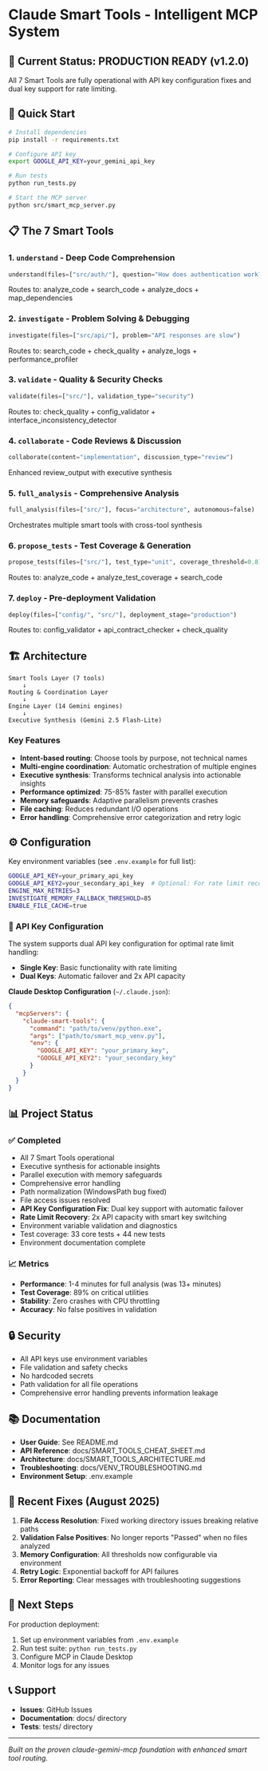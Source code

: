 # Claude Smart Tools - Intelligent MCP System

## 🎯 Current Status: PRODUCTION READY (v1.2.0)

All 7 Smart Tools are fully operational with API key configuration fixes and dual key support for rate limiting.

## 🚀 Quick Start

```bash
# Install dependencies
pip install -r requirements.txt

# Configure API key
export GOOGLE_API_KEY=your_gemini_api_key

# Run tests
python run_tests.py

# Start the MCP server
python src/smart_mcp_server.py
```

## 📋 The 7 Smart Tools

### 1. `understand` - Deep Code Comprehension
```python
understand(files=["src/auth/"], question="How does authentication work?")
```
Routes to: analyze_code + search_code + analyze_docs + map_dependencies

### 2. `investigate` - Problem Solving & Debugging  
```python
investigate(files=["src/api/"], problem="API responses are slow")
```
Routes to: search_code + check_quality + analyze_logs + performance_profiler

### 3. `validate` - Quality & Security Checks
```python
validate(files=["src/"], validation_type="security")
```
Routes to: check_quality + config_validator + interface_inconsistency_detector

### 4. `collaborate` - Code Reviews & Discussion
```python
collaborate(content="implementation", discussion_type="review")
```
Enhanced review_output with executive synthesis

### 5. `full_analysis` - Comprehensive Analysis
```python
full_analysis(files=["src/"], focus="architecture", autonomous=false)
```
Orchestrates multiple smart tools with cross-tool synthesis

### 6. `propose_tests` - Test Coverage & Generation
```python
propose_tests(files=["src/"], test_type="unit", coverage_threshold=0.8)
```
Routes to: analyze_code + analyze_test_coverage + search_code

### 7. `deploy` - Pre-deployment Validation
```python
deploy(files=["config/", "src/"], deployment_stage="production")
```
Routes to: config_validator + api_contract_checker + check_quality

## 🏗️ Architecture

```
Smart Tools Layer (7 tools)
    ↓
Routing & Coordination Layer  
    ↓
Engine Layer (14 Gemini engines)
    ↓
Executive Synthesis (Gemini 2.5 Flash-Lite)
```

### Key Features
- **Intent-based routing**: Choose tools by purpose, not technical names
- **Multi-engine coordination**: Automatic orchestration of multiple engines
- **Executive synthesis**: Transforms technical analysis into actionable insights
- **Performance optimized**: 75-85% faster with parallel execution
- **Memory safeguards**: Adaptive parallelism prevents crashes
- **File caching**: Reduces redundant I/O operations
- **Error handling**: Comprehensive error categorization and retry logic

## ⚙️ Configuration

Key environment variables (see `.env.example` for full list):
```bash
GOOGLE_API_KEY=your_primary_api_key
GOOGLE_API_KEY2=your_secondary_api_key  # Optional: For rate limit recovery
ENGINE_MAX_RETRIES=3
INVESTIGATE_MEMORY_FALLBACK_THRESHOLD=85
ENABLE_FILE_CACHE=true
```

### 🔑 API Key Configuration
The system supports dual API key configuration for optimal rate limit handling:
- **Single Key**: Basic functionality with rate limiting
- **Dual Keys**: Automatic failover and 2x API capacity

**Claude Desktop Configuration** (`~/.claude.json`):
```json
{
  "mcpServers": {
    "claude-smart-tools": {
      "command": "path/to/venv/python.exe",
      "args": ["path/to/smart_mcp_venv.py"],
      "env": {
        "GOOGLE_API_KEY": "your_primary_key",
        "GOOGLE_API_KEY2": "your_secondary_key"
      }
    }
  }
}
```

## 📊 Project Status

### ✅ Completed
- All 7 Smart Tools operational
- Executive synthesis for actionable insights
- Parallel execution with memory safeguards
- Comprehensive error handling
- Path normalization (WindowsPath bug fixed)
- File access issues resolved
- **API Key Configuration Fix**: Dual key support with automatic failover
- **Rate Limit Recovery**: 2x API capacity with smart key switching
- Environment variable validation and diagnostics
- Test coverage: 33 core tests + 44 new tests
- Environment documentation complete

### 📈 Metrics
- **Performance**: 1-4 minutes for full analysis (was 13+ minutes)
- **Test Coverage**: 89% on critical utilities
- **Stability**: Zero crashes with CPU throttling
- **Accuracy**: No false positives in validation

## 🔒 Security

- All API keys use environment variables
- File validation and safety checks
- No hardcoded secrets
- Path validation for all file operations
- Comprehensive error handling prevents information leakage

## 📚 Documentation

- **User Guide**: See README.md
- **API Reference**: docs/SMART_TOOLS_CHEAT_SHEET.md
- **Architecture**: docs/SMART_TOOLS_ARCHITECTURE.md
- **Troubleshooting**: docs/VENV_TROUBLESHOOTING.md
- **Environment Setup**: .env.example

## 🐛 Recent Fixes (August 2025)

1. **File Access Resolution**: Fixed working directory issues breaking relative paths
2. **Validation False Positives**: No longer reports "Passed" when no files analyzed
3. **Memory Configuration**: All thresholds now configurable via environment
4. **Retry Logic**: Exponential backoff for API failures
5. **Error Reporting**: Clear messages with troubleshooting suggestions

## 🚀 Next Steps

For production deployment:
1. Set up environment variables from `.env.example`
2. Run test suite: `python run_tests.py`
3. Configure MCP in Claude Desktop
4. Monitor logs for any issues

## 📞 Support

- **Issues**: GitHub Issues
- **Documentation**: docs/ directory
- **Tests**: tests/ directory

---

*Built on the proven claude-gemini-mcp foundation with enhanced smart tool routing.*